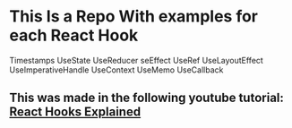 # This Is a Repo With examples for each React Hook

Timestamps 
UseState
UseReducer
seEffect
UseRef
UseLayoutEffect
UseImperativeHandle
UseContext
UseMemo
UseCallback

## This was made in the following youtube tutorial: [React Hooks Explained](https://youtu.be/LlvBzyy-558)

